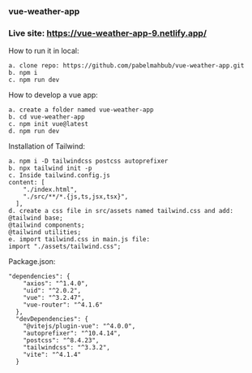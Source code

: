 ### vue-weather-app
### Live site: https://vue-weather-app-9.netlify.app/

How to run it in local:
```
a. clone repo: https://github.com/pabelmahbub/vue-weather-app.git
b. npm i
c. npm run dev
```
How to develop a vue app:
```
a. create a folder named vue-weather-app
b. cd vue-weather-app
c. npm init vue@latest
d. npm run dev
```
Installation of Tailwind:
```
a. npm i -D tailwindcss postcss autoprefixer
b. npx tailwind init -p 
c. Inside tailwind.config.js
content: [
    "./index.html",
    "./src/**/*.{js,ts,jsx,tsx}",
  ],
d. create a css file in src/assets named tailwind.css and add:
@tailwind base;
@tailwind components;
@tailwind utilities;
e. import tailwind.css in main.js file:
import "./assets/tailwind.css";
```
Package.json:
```
"dependencies": {
    "axios": "^1.4.0",
    "uid": "^2.0.2",
    "vue": "^3.2.47",
    "vue-router": "^4.1.6"
  },
  "devDependencies": {
    "@vitejs/plugin-vue": "^4.0.0",
    "autoprefixer": "^10.4.14",
    "postcss": "^8.4.23",
    "tailwindcss": "^3.3.2",
    "vite": "^4.1.4"
  }
  ```
